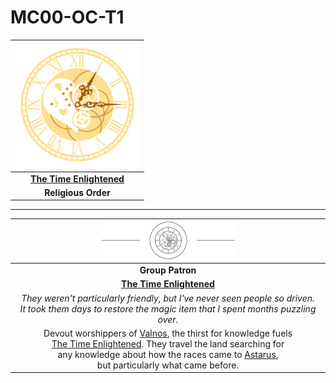 # MC00-OC-T1

| <img src="https://raw.githubusercontent.com/jesskelsall/astarus-images/main/symbols/ed384a67c8230d67.png" height="200" /> |
|:---:|
| **[The Time Enlightened](../../../organisations/the-time-enlightened.md)** |
| **Religious Order** |

---

| <img src="../../../images/card-icons/the-time-enlightened.png" height="60" /> |
|:---:|
| **Group Patron** |
| **[The Time Enlightened](../../../organisations/the-time-enlightened.md)** |
| *They weren't particularly friendly, but I've never seen people so driven.<br>It took them days to restore the magic item that I spent months puzzling over.* |
| Devout worshippers of [Valnos](../../../gods/deities/valnos.md), the thirst for knowledge fuels<br>[The Time Enlightened](../../../organisations/the-time-enlightened.md). They travel the land searching for<br>any knowledge about how the races came to [Astarus](../../../planes/astarus.md),<br>but particularly what came before. |
